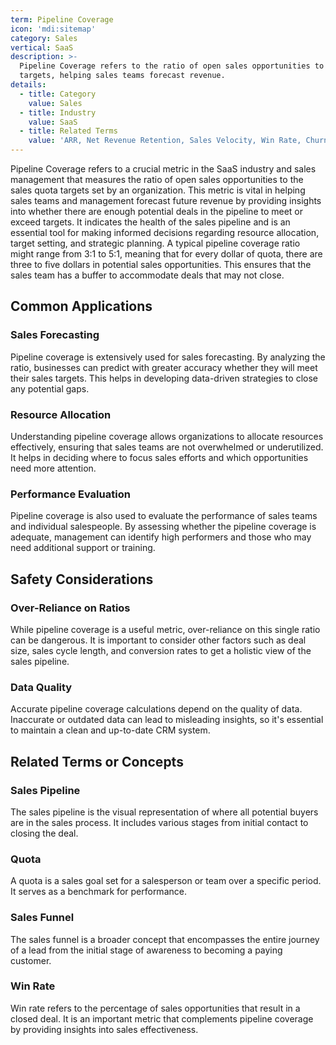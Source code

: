 ```yaml
---
term: Pipeline Coverage
icon: 'mdi:sitemap'
category: Sales
vertical: SaaS
description: >-
  Pipeline Coverage refers to the ratio of open sales opportunities to quota
  targets, helping sales teams forecast revenue.
details:
  - title: Category
    value: Sales
  - title: Industry
    value: SaaS
  - title: Related Terms
    value: 'ARR, Net Revenue Retention, Sales Velocity, Win Rate, Churn Rate'
---
```

Pipeline Coverage refers to a crucial metric in the SaaS industry and sales management that measures the ratio of open sales opportunities to the sales quota targets set by an organization. This metric is vital in helping sales teams and management forecast future revenue by providing insights into whether there are enough potential deals in the pipeline to meet or exceed targets. It indicates the health of the sales pipeline and is an essential tool for making informed decisions regarding resource allocation, target setting, and strategic planning. A typical pipeline coverage ratio might range from 3:1 to 5:1, meaning that for every dollar of quota, there are three to five dollars in potential sales opportunities. This ensures that the sales team has a buffer to accommodate deals that may not close.

## Common Applications

### Sales Forecasting
Pipeline coverage is extensively used for sales forecasting. By analyzing the ratio, businesses can predict with greater accuracy whether they will meet their sales targets. This helps in developing data-driven strategies to close any potential gaps.

### Resource Allocation
Understanding pipeline coverage allows organizations to allocate resources effectively, ensuring that sales teams are not overwhelmed or underutilized. It helps in deciding where to focus sales efforts and which opportunities need more attention.

### Performance Evaluation
Pipeline coverage is also used to evaluate the performance of sales teams and individual salespeople. By assessing whether the pipeline coverage is adequate, management can identify high performers and those who may need additional support or training.

## Safety Considerations

### Over-Reliance on Ratios
While pipeline coverage is a useful metric, over-reliance on this single ratio can be dangerous. It is important to consider other factors such as deal size, sales cycle length, and conversion rates to get a holistic view of the sales pipeline.

### Data Quality
Accurate pipeline coverage calculations depend on the quality of data. Inaccurate or outdated data can lead to misleading insights, so it's essential to maintain a clean and up-to-date CRM system.

## Related Terms or Concepts

### Sales Pipeline
The sales pipeline is the visual representation of where all potential buyers are in the sales process. It includes various stages from initial contact to closing the deal.

### Quota
A quota is a sales goal set for a salesperson or team over a specific period. It serves as a benchmark for performance.

### Sales Funnel
The sales funnel is a broader concept that encompasses the entire journey of a lead from the initial stage of awareness to becoming a paying customer.

### Win Rate
Win rate refers to the percentage of sales opportunities that result in a closed deal. It is an important metric that complements pipeline coverage by providing insights into sales effectiveness.

